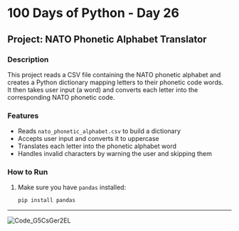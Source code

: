 # 100 Days of Python - Day 26

## Project: NATO Phonetic Alphabet Translator

### Description
This project reads a CSV file containing the NATO phonetic alphabet and creates a Python dictionary mapping letters to their phonetic code words.  
It then takes user input (a word) and converts each letter into the corresponding NATO phonetic code.

### Features
- Reads `nato_phonetic_alphabet.csv` to build a dictionary
- Accepts user input and converts it to uppercase
- Translates each letter into the phonetic alphabet word
- Handles invalid characters by warning the user and skipping them

### How to Run
1. Make sure you have `pandas` installed:  
   ```bash
   pip install pandas

---
![Code_G5CsGer2EL](https://github.com/user-attachments/assets/3654ecce-758c-48d6-a780-83fd0080cbd1)
